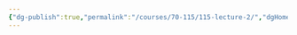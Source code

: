 ```yaml
---
{"dg-publish":true,"permalink":"/courses/70-115/115-lecture-2/","dgHomeLink":true,"dgPassFrontmatter":false,"dgShowBacklinks":true,"dgShowLocalGraph":true,"dgShowInlineTitle":false}
---
```

